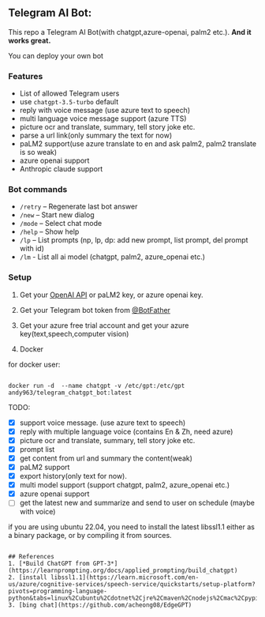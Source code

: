 ## Telegram AI Bot:

This repo a Telegram AI Bot(with chatgpt,azure-openai, palm2 etc.). **And it works great.**

You can deploy your own bot

### Features

- List of allowed Telegram users
- use `chatgpt-3.5-turbo` default
- reply with voice message (use azure text to speech)
- multi language voice message support (azure TTS)
- picture ocr and translate, summary, tell story joke etc.
- parse a url link(only summary the text for now)
- paLM2 support(use azure translate to en and ask palm2, palm2 translate is so weak)
- azure openai support
- Anthropic claude support

### Bot commands

- `/retry` – Regenerate last bot answer
- `/new` – Start new dialog
- `/mode` – Select chat mode
- `/help` – Show help
- `/lp` – List prompts (np, lp, dp: add new prompt, list prompt, del prompt with id)
- `/lm` - List all ai model (chatgpt, palm2, azure_openai etc.)

### Setup

1. Get your [OpenAI API](https://openai.com/api/) or paLM2 key, or azure openai key.

2. Get your Telegram bot token from [@BotFather](https://t.me/BotFather)

3. Get your azure free trial account and get your azure key(text,speech,computer vision)

4. Docker

for docker user:

```shell

docker run -d  --name chatgpt -v /etc/gpt:/etc/gpt andy963/telegram_chatgpt_bot:latest
```

TODO:

- [x] support voice message. (use azure text to speech)
- [x] reply with multiple language voice (contains En & Zh, need azure)
- [x] picture ocr and translate, summary, tell story joke etc.
- [x] prompt list
- [x] get content from url and summary the content(weak)
- [x] paLM2 support
- [x] export history(only text for now).
- [x] multi model support (support chatgpt, palm2, azure_openai etc.)
- [x] azure openai support
- [ ] get the latest new and summarize and send to user on schedule (maybe with voice)

if you are using ubuntu 22.04, you need to install the latest libssl1.1 either as a binary package, or by compiling it
from sources.
```shell

## References
1. [*Build ChatGPT from GPT-3*](https://learnprompting.org/docs/applied_prompting/build_chatgpt)
2. [install libssl1.1](https://learn.microsoft.com/en-us/azure/cognitive-services/speech-service/quickstarts/setup-platform?pivots=programming-language-python&tabs=linux%2Cubuntu%2Cdotnet%2Cjre%2Cmaven%2Cnodejs%2Cmac%2Cpypi)
3. [bing chat](https://github.com/acheong08/EdgeGPT)